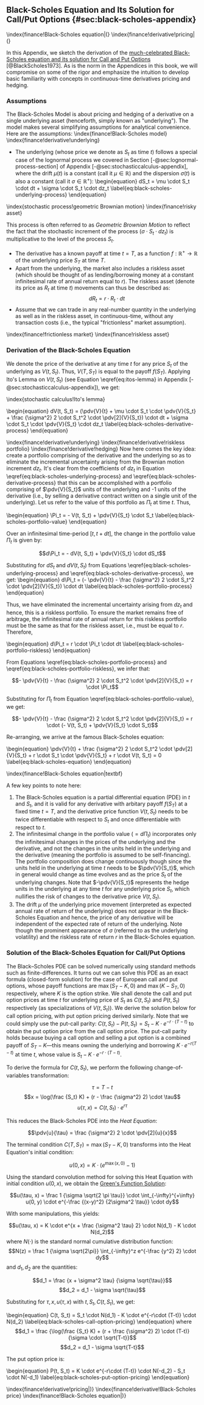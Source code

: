 ## Black-Scholes Equation and Its Solution for Call/Put Options {#sec:black-scholes-appendix}

\index{finance!Black-Scholes equation|(}
\index{finance!derivative!pricing|(}

In this Appendix, we sketch the derivation of the [much-celebrated Black-Scholes equation and its solution for Call and Put Options](https://www.cs.princeton.edu/courses/archive/fall09/cos323/papers/black_scholes73.pdf) [@BlackScholes1973]. As is the norm in the Appendices in this book, we will compromise on some of the rigor and emphasize the intuition to develop basic familiarity with concepts in continuous-time derivatives pricing and hedging.

### Assumptions
The Black-Scholes Model is about pricing and hedging of a derivative on a single underlying asset (henceforth, simply known as "underlying"). The model makes several simplifying assumptions for analytical convenience. Here are the assumptions:
\index{finance!Black-Scholes model}
\index{finance!derivative!underlying}

* The underlying (whose price we denote as $S_t$ as time $t$) follows a special case of the lognormal process we covered in Section [-@sec:lognormal-process-section] of Appendix [-@sec:stochasticcalculus-appendix], where the drift $\mu(t)$ is a constant (call it $\mu \in \mathbb{R}$) and the dispersion $\sigma(t)$ is also a constant (call it $\sigma \in \mathbb{R}^+$):
\begin{equation}
dS_t = \mu \cdot S_t \cdot dt + \sigma \cdot S_t \cdot dz_t
\label{eq:black-scholes-underlying-process}
\end{equation}

\index{stochastic process!geometric Brownian motion}
\index{finance!risky asset}

This process is often referred to as *Geometric Brownian Motion* to reflect the fact that the stochastic increment of the process ($\sigma \cdot S_t \cdot dz_t$) is multiplicative to the level of the process $S_t$.
* The derivative has a known payoff at time $t=T$, as a function $f: \mathbb{R}^+ \rightarrow \mathbb{R}$ of the underlying price $S_T$ at time $T$.
* Apart from the underlying, the market also includes a riskless asset (which should be thought of as lending/borrowing money at a constant infinitesimal rate of annual return equal to $r$). The riskless asset (denote its price as $R_t$ at time $t$) movements can thus be described as:
$$dR_t = r \cdot R_t \cdot dt$$
* Assume that we can trade in any real-number quantity in the underlying as well as in the riskless asset, in continuous-time, without any transaction costs (i.e., the typical "frictionless" market assumption).

\index{finance!frictionless market}
\index{finance!riskless asset}
### Derivation of the Black-Scholes Equation

We denote the price of the derivative at any time $t$ for any price $S_t$ of the underlying as $V(t, S_t)$. Thus, $V(T, S_T)$ is equal to the payoff $f(S_T)$. Applying Ito's Lemma on $V(t, S_t)$ (see Equation \eqref{eq:itos-lemma} in Appendix [-@sec:stochasticcalculus-appendix]), we get:

\index{stochastic calculus!Ito's lemma}

\begin{equation}
dV(t, S_t) = (\pdv{V}{t} + \mu \cdot S_t \cdot \pdv{V}{S_t} + \frac {\sigma^2} 2 \cdot S_t^2 \cdot \pdv[2]{V}{S_t}) \cdot dt + \sigma \cdot S_t \cdot \pdv{V}{S_t} \cdot dz_t
\label{eq:black-scholes-derivative-process}
\end{equation}

\index{finance!derivative!underlying}
\index{finance!derivative!riskless portfolio}
\index{finance!derivative!hedging}
Now here comes the key idea: create a portfolio comprising of the derivative and the underlying so as to eliminate the incremental uncertainty arising from the Brownian motion increment $dz_t$. It's clear from the coefficients of $dz_t$ in Equation \eqref{eq:black-scholes-underlying-process} and \eqref{eq:black-scholes-derivative-process} that this can be accomplished with a portfolio comprising of $\pdv{V}{S_t}$ units of the underlying and -1 units of the derivative (i.e., by selling a derivative contract written on a single unit of the underlying). Let us refer to the value of this portfolio as $\Pi_t$ at time $t$. Thus,

\begin{equation}
\Pi_t = - V(t, S_t) + \pdv{V}{S_t} \cdot S_t
\label{eq:black-scholes-portfolio-value}
\end{equation}

Over an infinitesimal time-period $[t, t+dt]$, the change in the portfolio value $\Pi_t$ is given by:

$$d\Pi_t = - dV(t, S_t) + \pdv{V}{S_t} \cdot dS_t$$

Substituting for $dS_t$ and $dV(t, S_t)$ from Equations \eqref{eq:black-scholes-underlying-process} and \eqref{eq:black-scholes-derivative-process}, we get:
\begin{equation}
d\Pi_t = (- \pdv{V}{t} - \frac {\sigma^2} 2 \cdot S_t^2 \cdot \pdv[2]{V}{S_t}) \cdot dt
\label{eq:black-scholes-portfolio-process}
\end{equation}

Thus, we have eliminated the incremental uncertainty arising from $dz_t$ and hence, this is a riskless portfolio. To ensure the market remains free of arbitrage, the infinitesimal rate of annual return for this riskless portfolio must be the same as that for the riskless asset, i.e., must be equal to $r$. Therefore,

\begin{equation}
d\Pi_t = r \cdot \Pi_t \cdot dt
\label{eq:black-scholes-portfolio-riskless}
\end{equation}

From Equations \eqref{eq:black-scholes-portfolio-process} and \eqref{eq:black-scholes-portfolio-riskless}, we infer that:

$$- \pdv{V}{t} - \frac {\sigma^2} 2 \cdot S_t^2 \cdot \pdv[2]{V}{S_t} = r \cdot \Pi_t$$

Substituting for $\Pi_t$ from Equation \eqref{eq:black-scholes-portfolio-value}, we get:

$$- \pdv{V}{t} - \frac {\sigma^2} 2 \cdot S_t^2 \cdot \pdv[2]{V}{S_t} = r \cdot (- V(t, S_t) + \pdv{V}{S_t} \cdot S_t)$$

Re-arranging, we arrive at the famous Black-Scholes equation:

\begin{equation}
\pdv{V}{t} + \frac {\sigma^2} 2 \cdot S_t^2 \cdot \pdv[2]{V}{S_t} + r \cdot S_t \cdot \pdv{V}{S_t} + r \cdot V(t, S_t) = 0
\label{eq:black-scholes-equation}
\end{equation}

\index{finance!Black-Scholes equation|textbf}

A few key points to note here:

1. The Black-Scholes equation is a partial differential equation (PDE) in $t$ and $S_t$, and it is valid for any derivative with arbitary payoff $f(S_T)$ at a fixed time $t=T$, and the derivative price function $V(t, S_t)$ needs to be twice differentiable with respect to $S_t$ and once differentiable with respect to $t$.
2. The infinitesimal change in the portfolio value ($=d\Pi_t$) incorporates only the infinitesimal changes in the prices of the underlying and the derivative, and not the changes in the units held in the underlying and the derivative (meaning the portfolio is assumed to be self-financing). The portfolio composition does change continuously though since the units held in the underlying at time $t$ needs to be $\pdv{V}{S_t}$, which in general would change as time evolves and as the price $S_t$ of the underlying changes. Note that $-\pdv{V}{S_t}$ represents the hedge units in the underlying at any time $t$ for any underlying price $S_t$, which nullifies the risk of changes to the derivative price $V(t, S_t)$.
3. The drift $\mu$ of the underlying price movement (interpreted as expected annual rate of return of the underlying) does not appear in the Black-Scholes Equation and hence, the price of any derivative will be independent of the expected rate of return of the underlying. Note though the prominent appearance of $\sigma$ (referred to as the underlying volatility) and the riskless rate of return $r$ in the Black-Scholes equation.

### Solution of the Black-Scholes Equation for Call/Put Options

The Black–Scholes PDE can be solved numerically using standard methods such as finite-differences. It turns out we can solve this PDE as an exact formula (closed-form solution) for the case of European call and put options, whose payoff functions are $\max(S_T-K, 0)$ and $\max(K-S_T, 0)$ respectively, where $K$ is the option strike. We shall denote the call and put option prices at time $t$ for underlying price of $S_t$ as $C(t, S_t)$  and $P(t, S_t)$ respectively (as specializations of $V(t, S_t)$). We derive the solution below for call option pricing, with put option pricing derived similarly. Note that we could simply use the put-call parity: $C(t, S_t) - P(t, S_t) = S_t - K \cdot e^{-r \cdot (T-t)}$ to obtain the put option price from the call option price. The put-call parity holds because buying a call option and selling a put option is a combined payoff of $S_T - K$—this means owning the underlying and borrowing $K\cdot e^{-r(T-t)}$ at time $t$, whose value is $S_t - K \cdot e^{-r\cdot (T-t)}$.

To derive the formula for $C(t, S_t)$, we perform the following change-of-variables transformation:

$$\tau = T - t$$
$$x = \log(\frac {S_t} K) + (r - \frac {\sigma^2} 2) \cdot \tau$$
$$u(\tau, x) = C(t, S_t) \cdot e^{r \tau}$$

This reduces the Black-Scholes PDE into the *Heat Equation*:

$$\pdv{u}{\tau} = \frac {\sigma^2} 2 \cdot \pdv[2]{u}{x}$$

The terminal condition $C(T, S_T) = \max(S_T-K, 0)$ transforms into the Heat Equation's initial condition:

$$u(0, x) = K \cdot (e^{\max(x, 0)} - 1)$$

Using the standard convolution method for solving this Heat Equation with initial condition $u(0,x)$, we obtain the [Green's Function Solution](https://en.wikipedia.org/wiki/Heat_equation#Some_Green's_function_solutions_in_1D):

$$u(\tau, x) = \frac 1 {\sigma \sqrt{2 \pi \tau}} \cdot \int_{-\infty}^{+\infty} u(0, y) \cdot e^{-\frac {(x-y)^2} {2\sigma^2 \tau}} \cdot dy$$

With some manipulations, this yields:

$$u(\tau, x) = K \cdot e^{x + \frac {\sigma^2 \tau} 2} \cdot N(d_1) - K \cdot N(d_2)$$
where $N(\cdot)$ is the standard normal cumulative distribution function:
$$N(z) = \frac 1 {\sigma \sqrt{2\pi}} \int_{-\infty}^z e^{-\frac {y^2} 2} \cdot dy$$
and $d_1, d_2$ are the quantities:

$$d_1 = \frac {x + \sigma^2 \tau} {\sigma \sqrt{\tau}}$$
$$d_2 = d_1 - \sigma \sqrt{\tau}$$

Substituting for $\tau, x, u(\tau, x)$ with $t, S_t, C(t,S_t)$, we get:

\begin{equation}
C(t, S_t) = S_t \cdot N(d_1) - K \cdot e^{-r\cdot (T-t)} \cdot N(d_2)
\label{eq:black-scholes-call-option-pricing}
\end{equation}
where
$$d_1 = \frac {\log(\frac {S_t} K) + (r + \frac {\sigma^2} 2) \cdot (T-t)} {\sigma \cdot \sqrt{T-t}}$$
$$d_2 = d_1 - \sigma \sqrt{T-t}$$

The put option price is:

\begin{equation}
P(t, S_t) = K \cdot e^{-r\cdot (T-t)} \cdot N(-d_2) - S_t \cdot N(-d_1)
\label{eq:black-scholes-put-option-pricing}
\end{equation}

\index{finance!derivative!pricing|)}
\index{finance!derivative!Black-Scholes price}
\index{finance!Black-Scholes equation|)}
